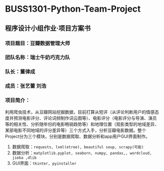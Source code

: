 # BUSS1301-Python-Team-Project
## 程序设计小组作业·项目方案书

### 项目题目：豆瓣数据管理大师
### 团队名称：瑞士牛奶巧克力队
### 队长：董律成
### 成员：张艺蕾	刘浩

### 项目简介：

利用爬虫技术，从豆瓣网站挖掘数据，目前打算从短评（从评论判断用户的情感态度并预测电影评分、评论词频制作词云图等）、电影评分（电影评分与导演、演员等的相关性、分析随年份的电影畅销趋势等）和地理位置（观影类型的地域差异、某部电影不同地域的评分差异等）三个方式入手，分析豆瓣电影数据。整个Project分为三个模块，分别是数据爬取、数据分析和app用户GUI界面制作。
1.	数据爬取：`requests, lxml(etree), beautiful soup, scrapy(可能)`
2.	数据分析：`matplotlib.pyplot, seaborn, numpy, pandas,, wordcloud, jieba ,dlib`
3.	GUI界面：`tkinter, pyinstaller`
